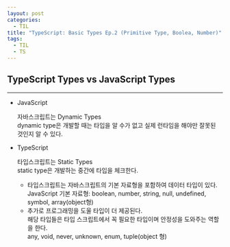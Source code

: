 ```yaml
---
layout: post
categories:
  - TIL
title: "TypeScript: Basic Types Ep.2 (Primitive Type, Boolea, Number)"
tags:
  - TIL
  - TS
---
```


## __TypeScript Types vs JavaScript Types__
---

- JavaScript
    
  자바스크립트는 Dynamic Types  
  dynamic type은 개발할 때는 타입을 알 수가 없고 실제 런타임을 해야만 잘못된 것인지 알 수 있다.
    
- TypeScript
  
  타입스크립트는 Static Types  
  static type은 개발하는 중간에 타입을 체크한다.
  
  - 타입스크립트는 자바스크립트의 기본 자료형을 포함하여 데이터 타입이 있다.  
  JavaScript 기본 자료형: boolean, number, string, null, undefined, symbol, array(object형)
  - 추가로 프로그래밍을 도울 타입이 더 제공된다.   
  해당 타입들은 타입 스크립트에서 꼭 필요한 타입이며 안정성을 도와주는 역할을 한다.  
  any, void, never, unknown, enum, tuple(object 형)